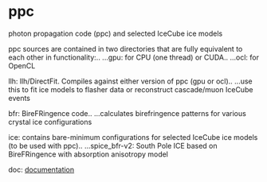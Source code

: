 # ppc
photon propagation code (ppc) and selected IceCube ice models

ppc sources are contained in two directories that are fully equivalent to each other in functionality:..
...gpu: for CPU (one thread) or CUDA..
...ocl: for OpenCL

llh: llh/DirectFit. Compiles against either version of ppc (gpu or ocl)..
...use this to fit ice models to flasher data or reconstruct cascade/muon IceCube events

bfr: BireFRingence code..
...calculates birefringence patterns for various crystal ice configurations

ice: contains bare-minimum configurations for selected IceCube ice models (to be used with ppc)..
...spice_bfr-v2: South Pole ICE based on BireFRingence with absorption anisotropy model

doc: [documentation](doc/index.rst)
